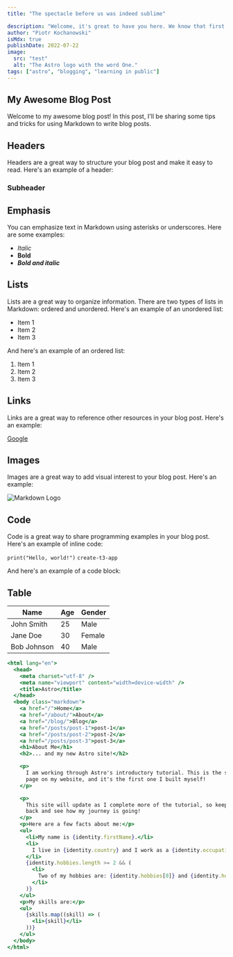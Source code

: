 ```yaml
---
title: "The spectacle before us was indeed sublime"

description: "Welcome, it's great to have you here. We know that first impressions are important, so we've populated..."
author: "Piotr Kochanowski"
isMdx: true
publishDate: 2022-07-22
image:
  src: "test"
  alt: "The Astro logo with the word One."
tags: ["astro", "blogging", "learning in public"]
---
```


## My Awesome Blog Post

Welcome to my awesome blog post! In this post, I'll be sharing some tips and tricks for using Markdown to write blog posts.

## Headers

Headers are a great way to structure your blog post and make it easy to read. Here's an example of a header:

### Subheader

## Emphasis

You can emphasize text in Markdown using asterisks or underscores. Here are some examples:

- _Italic_
- **Bold**
- **_Bold and italic_**

## Lists

Lists are a great way to organize information. There are two types of lists in Markdown: ordered and unordered. Here's an example of an unordered list:

- Item 1
- Item 2
- Item 3

And here's an example of an ordered list:

1. Item 1
2. Item 2
3. Item 3

## Links

Links are a great way to reference other resources in your blog post. Here's an example:

[Google](https://www.google.com)

## Images

Images are a great way to add visual interest to your blog post. Here's an example:

![Markdown Logo](https://upload.wikimedia.org/wikipedia/commons/thumb/4/48/Markdown-mark.svg/1200px-Markdown-mark.svg.png)

## Code

Code is a great way to share programming examples in your blog post. Here's an example of inline code:

`print("Hello, world!")` `create-t3-app`

And here's an example of a code block:

## Table

| **Name**    | **Age** | **Gender** |
| ----------- | ------- | ---------- |
| John Smith  | 25      | Male       |
| Jane Doe    | 30      | Female     |
| Bob Johnson | 40      | Male       |

```jsx
<html lang="en">
  <head>
    <meta charset="utf-8" />
    <meta name="viewport" content="width=device-width" />
    <title>Astro</title>
  </head>
  <body class="markdown">
    <a href="/">Home</a>
    <a href="/about/">About</a>
    <a href="/blog/">Blog</a>
    <a href="/posts/post-1">post-1</a>
    <a href="/posts/post-2">post-2</a>
    <a href="/posts/post-3">post-3</a>
    <h1>About Me</h1>
    <h2>... and my new Astro site!</h2>

    <p>
      I am working through Astro's introductory tutorial. This is the second
      page on my website, and it's the first one I built myself!
    </p>

    <p>
      This site will update as I complete more of the tutorial, so keep checking
      back and see how my journey is going!
    </p>
    <p>Here are a few facts about me:</p>
    <ul>
      <li>My name is {identity.firstName}.</li>
      <li>
        I live in {identity.country} and I work as a {identity.occupation}.
      </li>
      {identity.hobbies.length >= 2 && (
        <li>
          Two of my hobbies are: {identity.hobbies[0]} and {identity.hobbies[1]}
        </li>
      )}
    </ul>
    <p>My skills are:</p>
    <ul>
      {skills.map((skill) => (
        <li>{skill}</li>
      ))}
    </ul>
  </body>
</html>
```
